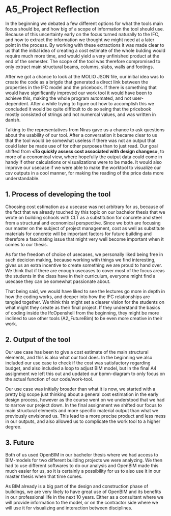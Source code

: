 # A5_Project Reflection

In the beginning we debated a few different options for what the tools main focus should be, and how big of a scope of information the tool should use. Because of this uncertainty early on the focus turned naturally to the IFC, and how to extract the information we thought we might need at a later point in the process. By working with these extractions it was made clear to us that the initial idea of creating a cost estimate of the whole bulding would require much more time, and would yield a very unfinished product at the end of the semester. The scope of the tool was therefore compromised to only extract main structural beams, columns, slabs, walls and footings.

After we got a chance to look at the MOLIO JSON file, our initial idea was to create the code as a brigde that generated a direct link between the properties in the IFC model and the pricebook. If there is something that would have significantly improved our work tool it would have been to achieve this, making the whole program automated, and not user-dependent. After a while trying to figure out how to accomplish this we concluded it would be quite difficult to do so seing that the  pricebook mostly consisted of strings and not numercal values, and was written in danish. 

Talking to the representatives from Niras gave us a chance to ask questions about the usability of our tool. After a conversation it became clear to us that the tool would be somewhat useless if there was not an output that could later be made use of for other purposes than to just read. Our goal shifted from **«To quickly assess cost associated with design changes»**, to more of a economical view, where hopefully the output data could come in handy if other calculations or visualizations were to be made. It would also improve our usecase if we were able to make the worktool to visualize our csv outputs in a cool manner, for making the reading of the price data more understandable. 



## 1. Process of developing the tool
Choosing cost estimation as a usecase was not arbitrary for us, because of the fact that we already touched by this topic on our bachelor thesis that we wrote on building schools with CLT as a substitution for concrete and steel from a structural and economical perspective. Since we both are focusing our master on the subject of project management, cost as well as substitute materials for concrete will be important factors for future building and therefore a fascinating issue that might very well become important when it comes to our thesis.

As for the freedom of choice of usecases, we personally liked being free in such decicion making, because working with things we find interesting, gives us an extra incentive to create something we are proud to hand over. We think that if there are enough usecases to cover most of the focus areas the students in the class have in their curriculum, everyone might find a usecase they can be somewhat passionate about.

That being said, we would have liked to see the lectures go more in depth in how the coding works, and deeper into how the IFC relationships are tangled together. We think this might set a clearer vision for the students on what might they create as their final project. If they understand the basics of coding inside the IfcOpenshell from the beginning, they might be more inclined to use other tools (A2_FutureBim) to be even more creative in their work. 

## 2. Output of the tool
Our use case has been to give a cost estimate of the main structural elements, and this is also what our tool does. In the beginning we also included our use case to check if the cost was satisfactory regarding budget, and also included a loop to adjust BIM model, but in the final A4 assignment we left this out and updated our bpmn-diagram to only focus on the actual function of our code/work-tool. 

Our use case was initially broader than what it is now, we started with a pretty big scope just thinking about a general cost estimation in the early design process, however as the course went on we understood that we had to narrow our project down. In the final assignment we shifted our focus to main structural elements and more specific material output than what we previously envisioned us. This lead to a more precise product and less mess in our outputs, and also allowed us to complicate the work tool to a higher degree. 

## 3. Future
Both of us used OpenBIM in our bachelor thesis where we had access to BIM-models for two different building projects we were analyzing. We then had to use different softwares to do our analysis and OpenBIM made this much easier for us, so it is certainly a possibility for us to also use it in our master thesis when that time comes. 

As BIM already is a big part of the design and construction phase of buildings, we are very likely to have great use of OpenBIM and its benefits in our professional life in the next 10 years. Either as a consultant where we will provide information to the model, or on the contractor side where we will use it for visualizing and interaction between disciplines. 

